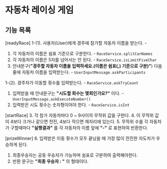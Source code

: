 # 자동차 레이싱 게임
## 기능 목록
[readyRace]
1-(1). 사용자(User)에게 경주에 참가할 자동차 이름을 받는다. - 
   1. 각 자동차의 이름은 쉼표 기준으로 구분한다.  - `RaceService.splitCarNames`
   2. 각 자동차의 이름은 5자를 넘어서는 안 된다. - `RaceService.isLimitFiveChar`
   3. 안내문구(**"경주할 자동차 이름을 입력하세요.(이름은 쉼표(,) 기준으로 구분)"**) 다음 줄에 자동차 이름을 입력받는다. - `UserInputMessage.askParticipants`

1-(2). 경주차가 이동할 횟수를 입력받는다. - `RaceService.askTryCount`
   1. 입력받을 때 안내문구는 **"시도할 회수는 몇회인가요?"** 이다. - `UserInputMessage.askExecuteNumber()`
   2. 입력받은 시도 횟수는 숫자형이어야 한다. - `RaceService.isInt`

[startRace]
3. 각 참가 자동차마다 0 ~ 9사이의 무작위 값을 구한다.
4. 이 무작위 값이 4보다 크거나 같으면 전진, 4보다 작으면 제자리에 있는다.
5. 무작위 수를 각 자동차가 구할때마다 **"실행결과"** 를 각 자동차의 이름 앞에 **"-"** 로 표현하여 반환한다.

[prizeWinner]
6. 입력받은 이동 횟수가 모두 끝났을 때 가장 많이 전진한 자도차가 우승하게 된다.
   1. 최종우승자는 공동 우승자가 가능하며 쉼표로 구분하여 출력해야한다.
   2. 반환 문구는 **"최종 우승자 : "** 의 형태이다.

